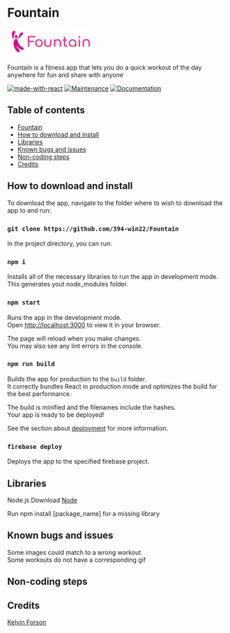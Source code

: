 # Fountain 
<img src="https://github.com/394-win22/Fountain/blob/master/src/images/Fountain-logo.png" alt="fountain-logo" width="200"/>

Fountain is a fitness app that lets you do a quick workout of the day anywhere for fun and share with anyone

[![made-with-react](https://img.shields.io/badge/-ReactJs-61DAFB?logo=react&logoColor=white&style=for-the-badge)](https://reactjs.org/)
[![Maintenance](https://img.shields.io/badge/Maintained-yes-green.svg)](https://github.com/emalderson/ThePhish)
[![Documentation](https://img.shields.io/badge/Documentation-complete-green.svg?style=flat)](https://github.com/394-win22/Fountain)

## Table of contents

* [Fountain](#Fountain)
* [How to download and install](#How-to-download-and-install)
* [Libraries](#Libraries)
* [Known bugs and issues](#Known-bugs-and-issues)
* [Non-coding steps](#Non-coding-steps)
* [Credits](#credits)

## How to download and install

To download the app, navigate to the folder where to wish to download the app to and run:

### `git clone https://github.com/394-win22/Fountain`

In the project directory, you can run:

### `npm i`

Installs all of the necessary libraries to run the app in development mode.\
This generates yout node_modules folder.

### `npm start`

Runs the app in the development mode.\
Open [http://localhost:3000](http://localhost:3000) to view it in your browser.

The page will reload when you make changes.\
You may also see any lint errors in the console.

### `npm run build`

Builds the app for production to the `build` folder.\
It correctly bundles React in production mode and optimizes the build for the best performance.

The build is minified and the filenames include the hashes.\
Your app is ready to be deployed!

See the section about [deployment](https://facebook.github.io/create-react-app/docs/deployment) for more information.

### `firebase deploy`

Deploys the app to the specified firebase project.

## Libraries
Node.js 
Download [Node](https://nodejs.org/en/download/)

Run npm install [package_name] for a missing library

## Known bugs and issues
Some images could match to a wrong workout \
Some workouts do not have a corresponding gif


## Non-coding steps

## Credits
[Kelvin Forson](https://www.linkedin.com/in/kelvin-forson-47430117a/)
